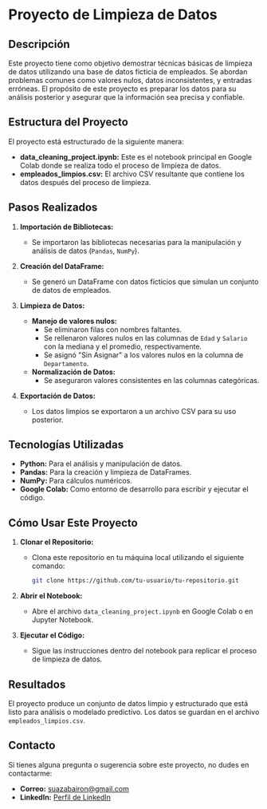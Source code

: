 # Proyecto de Limpieza de Datos

## Descripción

Este proyecto tiene como objetivo demostrar técnicas básicas de limpieza de datos utilizando una base de datos ficticia de empleados. Se abordan problemas comunes como valores nulos, datos inconsistentes, y entradas erróneas. El propósito de este proyecto es preparar los datos para su análisis posterior y asegurar que la información sea precisa y confiable.

## Estructura del Proyecto

El proyecto está estructurado de la siguiente manera:

- **data_cleaning_project.ipynb:** Este es el notebook principal en Google Colab donde se realiza todo el proceso de limpieza de datos.
- **empleados_limpios.csv:** El archivo CSV resultante que contiene los datos después del proceso de limpieza.

## Pasos Realizados

1. **Importación de Bibliotecas:**
   - Se importaron las bibliotecas necesarias para la manipulación y análisis de datos (`Pandas`, `NumPy`).

2. **Creación del DataFrame:**
   - Se generó un DataFrame con datos ficticios que simulan un conjunto de datos de empleados.

3. **Limpieza de Datos:**
   - **Manejo de valores nulos:** 
     - Se eliminaron filas con nombres faltantes.
     - Se rellenaron valores nulos en las columnas de `Edad` y `Salario` con la mediana y el promedio, respectivamente.
     - Se asignó "Sin Asignar" a los valores nulos en la columna de `Departamento`.
   - **Normalización de Datos:**
     - Se aseguraron valores consistentes en las columnas categóricas.
   
4. **Exportación de Datos:**
   - Los datos limpios se exportaron a un archivo CSV para su uso posterior.

## Tecnologías Utilizadas

- **Python:** Para el análisis y manipulación de datos.
- **Pandas:** Para la creación y limpieza de DataFrames.
- **NumPy:** Para cálculos numéricos.
- **Google Colab:** Como entorno de desarrollo para escribir y ejecutar el código.

## Cómo Usar Este Proyecto

1. **Clonar el Repositorio:**
   - Clona este repositorio en tu máquina local utilizando el siguiente comando:
     ```bash
     git clone https://github.com/tu-usuario/tu-repositorio.git
     ```

2. **Abrir el Notebook:**
   - Abre el archivo `data_cleaning_project.ipynb` en Google Colab o en Jupyter Notebook.

3. **Ejecutar el Código:**
   - Sigue las instrucciones dentro del notebook para replicar el proceso de limpieza de datos.

## Resultados

El proyecto produce un conjunto de datos limpio y estructurado que está listo para análisis o modelado predictivo. Los datos se guardan en el archivo `empleados_limpios.csv`.

## Contacto

Si tienes alguna pregunta o sugerencia sobre este proyecto, no dudes en contactarme:

- **Correo:** suazabairon@gmail.com
- **LinkedIn:** [Perfil de LinkedIn](https://www.linkedin.com/in/tu-perfil)
